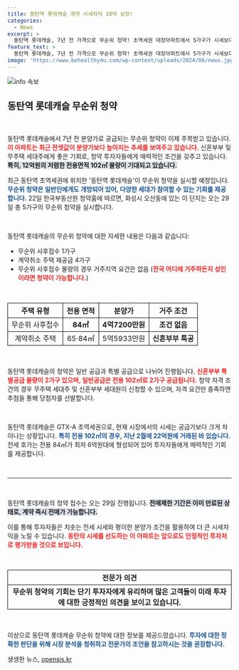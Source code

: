 ```yaml
---
title: 동탄역 롯데캐슬 계약 시세차익 10억 보장!
categories:
  - News
excerpt: >
  동탄역 롯데캐슬, 7년 전 가격으로 무순위 청약! 초역세권 대장아파트에서 5가구가 시세보다 무려 10억원 저렴하게 공급됩니다. 거주 의무 없어 즉시 전매 가능, 놓치지 마세요!
feature_text: >
  동탄역 롯데캐슬, 7년 전 가격으로 무순위 청약! 초역세권 대장아파트에서 5가구가 시세보다 무려 10억원 저렴하게 공급됩니다. 거주 의무 없어 즉시 전매 가능, 놓치지 마세요!
image: 'https://www.behealthy4u.com/wp-content/uploads/2024/06/news.jpg'
---
```


<p><img src="https://www.behealthy4u.com/wp-content/uploads/2024/06/news.jpg" alt="info 속보" /></p>

<h2 data-ke-size="size26">동탄역 롯데캐슬 무순위 청약</h2>

<p data-ke-size="size16">&nbsp;</p> 

<p>동탄역 롯데캐슬에서 7년 전 분양가로 공급되는 무순위 청약이 이제 주목받고 있습니다. <b><span style="color: #ee2323;">이 아파트는 최근 전셋값이 분양가보다 높아지는 추세를 보여주고 있습니다.</span></b> 신혼부부 및 무주택 세대주에게 좋은 기회로, 청약 투자자들에게 매력적인 조건을 갖추고 있습니다. <b><span style="background-color: #21538527;">특히, 12억원의 저렴한 전용면적 102㎡ 물량이 기대되고 있습니다.</span></b> </p>

<p>최근 동탄역 초역세권에 위치한 '동탄역 롯데캐슬'이 무순위 청약을 실시할 예정입니다. <b><span style="color: #1a5490;">무순위 청약은 일반인에게도 개방되어 있어, 다양한 세대가 참여할 수 있는 기회를 제공합니다.</span></b> 22일 한국부동산원 청약홈에 따르면, 화성시 오산동에 있는 이 단지는 오는 29일 총 5가구의 무순위 청약을 실시합니다. </p>

<p data-ke-size="size16">&nbsp;</p> 

<p>동탄역 롯데캐슬의 무순위 청약에 대한 자세한 내용은 다음과 같습니다:</p>

<ul>
<li>무순위 사후접수 1가구</li>
<li>계약취소 주택 재공급 4가구</li>
<li>무순위 사후접수 물량의 경우 거주지역 요건은 없음 (<b><span style="color: #ee2323;">전국 어디에 거주하든지 성인이라면 청약이 가능합니다.</span></b>)</li>
</ul>

<p><br /></p>

<table style="width: 100%; border-collapse: collapse;">
    <tr>
        <th style="border: 1px solid #000; text-align: center;">주택 유형</th>
        <th style="border: 1px solid #000; text-align: center;">전용 면적</th>
        <th style="border: 1px solid #000; text-align: center;">분양가</th>
        <th style="border: 1px solid #000; text-align: center;">거주 조건</th>
    </tr>
    <tr>
        <td style="border: 1px solid #000; text-align: center;">무순위 사후접수</td>
        <td style="border: 1px solid #000; text-align: center;"><b>84㎡</b></td>
        <td style="border: 1px solid #000; text-align: center;"><b>4억7200만원</b></td>
        <td style="border: 1px solid #000; text-align: center;"><b>조건 없음</b></td>
    </tr>
    <tr>
        <td style="border: 1px solid #000; text-align: center;">계약취소 주택</td>
        <td style="border: 1px solid #000; text-align: center;">65·84㎡</td>
        <td style="border: 1px solid #000; text-align: center;">5억5933만원</td>
        <td style="border: 1px solid #000; text-align: center;"><b>신혼부부 특공</b></td>
    </tr>
</table>

<p data-ke-size="size16">&nbsp;</p>

<p>동탄역 롯데캐슬의 청약은 일반 공급과 특별 공급으로 나뉘어 진행됩니다. <b><span style="color: #ee2323;">신혼부부 특별공급 물량이 2가구 있으며, 일반공급은 전용 102㎡로 2가구 공급됩니다.</span></b> 청약 자격 조건의 경우 무주택 세대주 및 신혼부부 세대원이 신청할 수 있으며, 자격 요건만 충족하면 추첨을 통해 당첨자를 선발합니다. </p>

<p data-ke-size="size16">&nbsp;</p>

<p>동탄역 롯데캐슬은 GTX-A 초역세권으로, 현재 시장에서의 시세는 공급가보다 크게 차이나는 상황입니다. <b><span style="color: #1a5490;">특히 전용 102㎡의 경우, 지난 2월에 22억원에 거래된 바 있습니다.</span></b> 전세 호가는 전용 84㎡가 최저 6억원대에 형성되어 있어 투자자들에게 매력적인 기회를 제공합니다. </p>

<p><br /></p>

<hr />

<p data-ke-size="size16">&nbsp;</p>

<p>동탄역 롯데캐슬의 청약 접수는 오는 29일 진행됩니다. <b><span style="background-color: #21538527;">전매제한 기간은 이미 만료된 상태로, 계약 즉시 전매가 가능합니다.</span></b> </p>

<p>이를 통해 투자자들은 치솟는 전세 시세와 평이한 분양가 조건을 활용하여 더 큰 시세차익을 노릴 수 있습니다. <b><span style="color: #ee2323;">동탄의 시세를 선도하는 이 아파트는 앞으로도 안정적인 투자처로 평가받을 것으로 보입니다.</span></b> </p>

<p><br /></p>

<table style="width: 100%; border-collapse: collapse;">
    <tr>
        <th style="border: 1px solid #000; text-align: center;">전문가 의견</th>
    </tr>
    <tr>
        <td style="border: 1px solid #000; text-align: center;">
            <b>무순위 청약의 기회는 단기 투자자에게 유리하며</b> <b>많은 고객들이 미래 투자에 대한 긍정적인 의견을 보이고 있습니다.</b>
        </td>
    </tr>
</table>

<p data-ke-size="size16">&nbsp;</p>

<p>이상으로 동탄역 롯데캐슬 무순위 청약에 대한 정보를 제공드렸습니다. <b><span style="color: #1a5490;">투자에 대한 정확한 판단을 위해 시장 분석을 청취하고 전문가의 조언을 참고하시는 것을 권장합니다.</span></b> </p>
생생한 뉴스, <a href="https://opensis.kr" rel="dofollow">opensis.kr</a>


